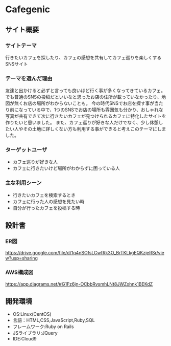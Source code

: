 # Cafegenic

## サイト概要

### サイトテーマ
行きたいカフェを探したり、カフェの感想を共有してカフェ巡りを楽しくするSNSサイト

### テーマを選んだ理由
 友達と出かけると必ずと言っても良いほど行く事が多くなってきているカフェ。でも普通のSNSの投稿だといいなと思ったお店の住所が載っていなかったり、地図が無くお店の場所がわからないことも。
 今の時代SNSでお店を探す事が当たり前になっている中で、1つのSNSでお店の場所も雰囲気も分かり、おしゃれな写真が共有できて次に行きたいカフェが見つけられるカフェに特化したサイトを作りたいと思いました。
 また、カフェ巡りが好きな人だけでなく、少し休憩したい人やその土地に詳しくない方も利用する事ができると考えこのテーマにしました。

### ターゲットユーザ
- カフェ巡りが好きな人
- カフェに行きたいけど場所がわからずに困っている人

### 主な利用シーン
- 行きたいカフェを検索するとき
- カフェに行った人の感想を見たい時
- 自分が行ったカフェを投稿する時

## 設計書
### ER図
https://drive.google.com/file/d/1q4nSOfsLCwfRk3O_BrTKLkgEQKzjeRSr/view?usp=sharing
### AWS構成図
https://app.diagrams.net/#G1Fz6jn-OCbbRvsmhLNt8JWZxhnk1BEKdZ

## 開発環境
- OS:Linux(CentOS)
- 言語：HTML,CSS,JavaScript,Ruby,SQL
- フレームワーク:Ruby on Rails
- JSライブラリ:JQuery
- IDE:Cloud9


